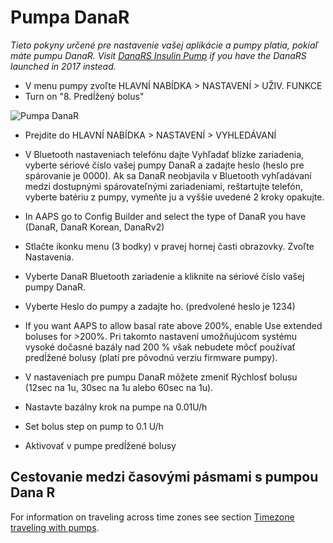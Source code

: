 # Pumpa DanaR

*Tieto pokyny určené pre nastavenie vašej aplikácie a pumpy platia, pokiaľ máte pumpu DanaR. Visit [DanaRS Insulin Pump](./DanaRS-Insulin-Pump.md) if you have the DanaRS launched in 2017 instead.*

* V menu pumpy zvoľte HLAVNÍ NABÍDKA > NASTAVENÍ > UŽIV. FUNKCE
* Turn on "8. Predĺžený bolus"

![Pumpa DanaR](../images/danar1.png)

* Prejdite do HLAVNÍ NABÍDKA > NASTAVENÍ > VYHLEDÁVANÍ
* V Bluetooth nastaveniach telefónu dajte Vyhľadať blízke zariadenia, vyberte sériové číslo vašej pumpy DanaR a zadajte heslo (heslo pre spárovanie je 0000). Ak sa DanaR neobjavila v Bluetooth vyhľadávaní medzi dostupnými spárovateľnými zariadeniami, reštartujte telefón, vyberte batériu z pumpy, vymeňte ju a vyššie uvedené 2 kroky opakujte.

* In AAPS go to Config Builder and select the type of DanaR you have (DanaR, DanaR Korean, DanaRv2)

* Stlačte ikonku menu (3 bodky) v pravej hornej časti obrazovky. Zvoľte Nastavenia.
* Vyberte DanaR Bluetooth zariadenie a kliknite na sériové číslo vašej pumpy DanaR.
* Vyberte Heslo do pumpy a zadajte ho. (predvolené heslo je 1234)
* If you want AAPS to allow basal rate above 200%, enable Use extended boluses for >200%. Pri takomto nastavení umožňujúcom systému vysoké dočasné bazály nad 200 % však nebudete môcť používať predĺžené bolusy (platí pre pôvodnú verziu firmware pumpy).
* V nastaveniach pre pumpu DanaR môžete zmeniť Rýchlosť bolusu (12sec na 1u, 30sec na 1u alebo 60sec na 1u).
* Nastavte bazálny krok na pumpe na 0.01U/h
* Set bolus step on pump to 0.1 U/h
* Aktivovať v pumpe predĺžené bolusy

## Cestovanie medzi časovými pásmami s pumpou Dana R

For information on traveling across time zones see section [Timezone traveling with pumps](../Usage/Timezone-traveling.md#danarv2-danars).